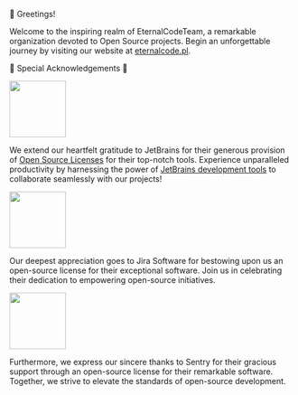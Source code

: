 👋 Greetings!

Welcome to the inspiring realm of EternalCodeTeam, a remarkable organization devoted to Open Source projects. Begin an unforgettable journey by visiting our website at [eternalcode.pl](https://eternalcode.pl).

🌟 Special Acknowledgements 🌟

[<img src="https://user-images.githubusercontent.com/65517973/210912946-447a6b9a-2685-4796-9482-a44bffc727ce.png" alt="" width="100">](https://www.jetbrains.com)

We extend our heartfelt gratitude to JetBrains for their generous provision of [Open Source Licenses](https://www.jetbrains.com/opensource/) for their top-notch tools. Experience unparalleled productivity by harnessing the power of [JetBrains development tools](https://www.jetbrains.com/products/) to collaborate seamlessly with our projects!

[<img src="https://wac-cdn.atlassian.com/dam/jcr:fa01756d-6dcc-45d1-83ab-696fbfeb074f/Jira-icon-blue.svg?cdnVersion=1107" alt="" width="100">](https://www.atlassian.com/software/jira)

Our deepest appreciation goes to Jira Software for bestowing upon us an open-source license for their exceptional software. Join us in celebrating their dedication to empowering open-source initiatives.

[<img src="https://i.imgur.com/7yXS9NS.png" alt="" width="100">](https://sentry.io/)

Furthermore, we express our sincere thanks to Sentry for their gracious support through an open-source license for their remarkable software. Together, we strive to elevate the standards of open-source development.

